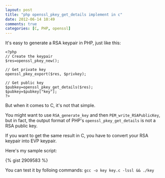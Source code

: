 ```yaml
---
layout: post
title: "php openssl_pkey_get_details implement in c"
date: 2012-06-14 10:49
comments: true
categories: [C, PHP, openssl]
---
```


It's easy to generate a RSA keypair in PHP, just like this:

```
<?php
// Create the keypair
$res=openssl_pkey_new();

// Get private key
openssl_pkey_export($res, $privkey);

// Get public key
$pubkey=openssl_pkey_get_details($res);
$pubkey=$pubkey["key"];
?>
```

But when it comes to C, it's not that simple.

You might want to use `RSA_generate_key` and then `PEM_write_RSAPublicKey`, but in fact, the output format of PHP's `openssl_pkey_get_details` is not a RSA public key.

If you want to get the same result in C, you have to convert your RSA keypair into EVP keypair.
<!--more-->
Here's my sample script:

{% gist 2909583 %}

You can test it by folloing commands:
`gcc -o key key.c -lssl && ./key`